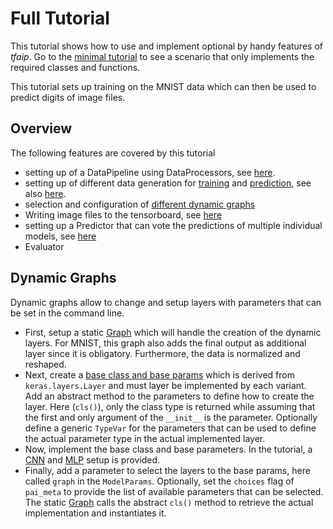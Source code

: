 # Full Tutorial

This tutorial shows how to use and implement optional by handy features of *tfaip*.
Go to the [minimal tutorial](../min) to see a scenario that only implements the required classes and functions.

This tutorial sets up training on the MNIST data which can then be used to predict digits of image files.

## Overview

The following features are covered by this tutorial

* setting up of a DataPipeline using DataProcessors, see [here](data).
* setting up of different data generation for [training](data/training_data_generation.py) and [prediction](data/prediction_data_generation.py), see also [here](data).
* selection and configuration of [different dynamic graphs](#dynamic-graphs)
* Writing image files to the tensorboard, see [here](model.py)
* setting up a Predictor that can vote the predictions of multiple individual models, see [here](predictor.py)
* Evaluator


## Dynamic Graphs

Dynamic graphs allow to change and setup layers with parameters that can be set in the command line.

* First, setup a static [Graph](graphs/tutorialgraph.py) which will handle the creation of the dynamic layers.
  For MNIST, this graph also adds the final output as additional layer since it is obligatory.
  Furthermore, the data is normalized and reshaped.
* Next, create a [base class and base params](graphs/backend.py) which is derived from `keras.layers.Layer` 
  and must layer be implemented by each variant.
  Add an abstract method to the parameters to define how to create the layer.
  Here (`cls()`), only the class type is returned while assuming that the first and only argument of the `__init__` is the parameter.
  Optionally define a generic `TypeVar` for the parameters that can be used to define the actual parameter type in the actual implemented layer.
* Now, implement the base class and base parameters.
  In the tutorial, a [CNN](graphs/cnn.py) and [MLP](graphs/mlp.py) setup is provided.
* Finally, add a parameter to select the layers to the base params, here called `graph` in the `ModelParams`.
  Optionally, set the `choices` flag of `pai_meta` to provide the list of available parameters that can be selected.
  The static [Graph](graphs/tutorialgraph.py) calls the abstract `cls()` method to retrieve the actual implementation 
  and instantiates it.
